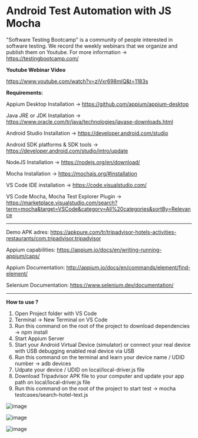 # Android Test Automation with JS Mocha

"Software Testing Bootcamp" is a community of people interested in software testing. We record the weekly webinars that we organize and publish them on Youtube. For more information -> https://testingbootcamp.com/

**Youtube Webinar Video**

https://www.youtube.com/watch?v=ziVxr698mlQ&t=1183s


**Requirements:**
  
  Appium Desktop Installation -> https://github.com/appium/appium-desktop
  
  Java JRE or JDK Installation -> https://www.oracle.com/tr/java/technologies/javase-downloads.html
  
  Android Studio Installation -> https://developer.android.com/studio
  
  Android SDK platforms & SDK tools -> https://developer.android.com/studio/intro/update
  
  NodeJS Installation -> https://nodejs.org/en/download/
  
  Mocha Installation -> https://mochajs.org/#installation
  
  VS Code IDE installation -> https://code.visualstudio.com/
  
  VS Code Mocha, Mocha Test Explorer Plugin ->  https://marketplace.visualstudio.com/search?term=mocha&target=VSCode&category=All%20categories&sortBy=Relevance
  
  ********


Demo APK adres: https://apkpure.com/tr/tripadvisor-hotels-activities-restaurants/com.tripadvisor.tripadvisor 

Appium capabilities: https://appium.io/docs/en/writing-running-appium/caps/ 

Appium Documentation: http://appium.io/docs/en/commands/element/find-element/ 

Selenium Documentation: https://www.selenium.dev/documentation/ 

********

**How to use ?**

1. Open Project folder with VS Code
2. Terminal -> New Terminal on VS Code
3. Run this command on the root of the project to download dependencies -> npm install
4. Start Appium Server
5. Start your Android Virtual Device (simulator) or connect your real device with USB debugging enabled real device via USB
6. Run this command on the terminal and learn your device name / UDID number -> adb devices
7. Udpate your device / UDID on local/local-driver.js file
8. Download Tripadvisor APK file to your computer and update your app path on local/local-driver.js file
9. Run this command on the root of the project to start test -> mocha testcases/search-hotel-text.js



![image](https://user-images.githubusercontent.com/89974862/132399256-3b5c7f97-d42c-478d-92d8-66341dd03be5.png)

![image](https://user-images.githubusercontent.com/89974862/132401255-c518c79e-227a-458e-a843-9ab531fd9771.png)

![image](https://user-images.githubusercontent.com/89974862/132401314-cbd91422-9851-40b4-b350-4f669795c353.png)

